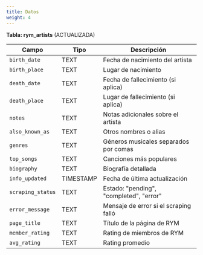 ```yaml
---
title: Datos
weight: 4
---
```


**Tabla: rym_artists** (ACTUALIZADA)

|Campo|Tipo|Descripción|
|---|---|---|
|`birth_date`|TEXT|Fecha de nacimiento del artista|
|`birth_place`|TEXT|Lugar de nacimiento|
|`death_date`|TEXT|Fecha de fallecimiento (si aplica)|
|`death_place`|TEXT|Lugar de fallecimiento (si aplica)|
|`notes`|TEXT|Notas adicionales sobre el artista|
|`also_known_as`|TEXT|Otros nombres o alias|
|`genres`|TEXT|Géneros musicales separados por comas|
|`top_songs`|TEXT|Canciones más populares|
|`biography`|TEXT|Biografía detallada|
|`info_updated`|TIMESTAMP|Fecha de última actualización|
|`scraping_status`|TEXT|Estado: "pending", "completed", "error"|
|`error_message`|TEXT|Mensaje de error si el scraping falló|
|`page_title`|TEXT|Título de la página de RYM|
|`member_rating`|TEXT|Rating de miembros de RYM|
|`avg_rating`|TEXT|Rating promedio|